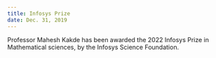 ```yaml
---
title: Infosys Prize
date: Dec. 31, 2019 
---
```


Professor Mahesh Kakde has been awarded the 2022 Infosys Prize in Mathematical sciences, by the Infosys Science Foundation.
